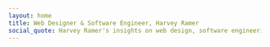 ```yaml
---
layout: home
title: Web Designer & Software Engineer, Harvey Ramer
social_quote: Harvey Ramer's insights on web design, software engineering with Node.js, and effective team collaboration.
---
```

